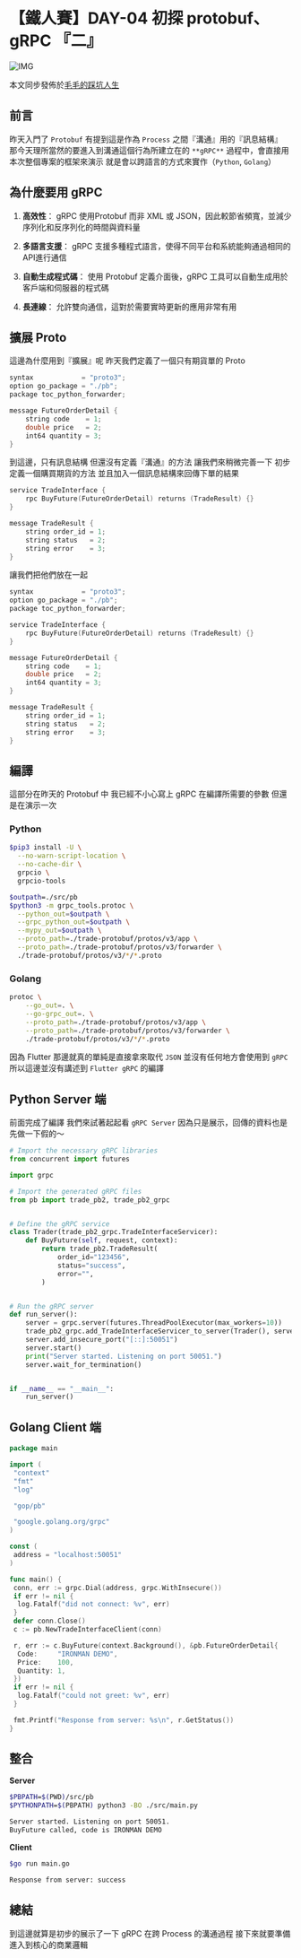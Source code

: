 # 【鐵人賽】DAY-04 初探 protobuf、gRPC 『二』

![IMG](https://tocandraw.com/wp-content/uploads/2023/09/【鐵人賽】DAY-02-從架構圖開始-07.png)

本文同步發佈於[毛毛的踩坑人生](https://tocandraw.com/2023-ironman/797/)

## 前言

昨天入門了 `Protobuf`
有提到這是作為 `Process` 之間『溝通』用的『訊息結構』
那今天理所當然的要進入到溝通這個行為所建立在的 `**gRPC**`
過程中，會直接用本次整個專案的框架來演示
就是會以跨語言的方式來實作（`Python`, `Golang`）

## 為什麼要用 gRPC

1. **高效性**： gRPC 使用Protobuf 而非 XML 或 JSON，因此較節省頻寬，並減少序列化和反序列化的時間與資料量

3. **多語言支援**： gRPC 支援多種程式語言，使得不同平台和系統能夠通過相同的API進行通信

5. **自動生成程式碼**： 使用 Protobuf 定義介面後，gRPC 工具可以自動生成用於客戶端和伺服器的程式碼

7. **長連線**： 允許雙向通信，這對於需要實時更新的應用非常有用

## 擴展 Proto

這邊為什麼用到『擴展』呢
昨天我們定義了一個只有期貨單的 Proto

```c
syntax            = "proto3";
option go_package = "./pb";
package toc_python_forwarder;

message FutureOrderDetail {
    string code    = 1;
    double price   = 2;
    int64 quantity = 3;
}
```

到這邊，只有訊息結構
但還沒有定義『溝通』的方法
讓我們來稍微完善一下
初步定義一個購買期貨的方法
並且加入一個訊息結構來回傳下單的結果

```c
service TradeInterface {
    rpc BuyFuture(FutureOrderDetail) returns (TradeResult) {}
}

message TradeResult {
    string order_id = 1;
    string status   = 2;
    string error    = 3;
}
```

讓我們把他們放在一起

```c
syntax            = "proto3";
option go_package = "./pb";
package toc_python_forwarder;

service TradeInterface {
    rpc BuyFuture(FutureOrderDetail) returns (TradeResult) {}
}

message FutureOrderDetail {
    string code    = 1;
    double price   = 2;
    int64 quantity = 3;
}

message TradeResult {
    string order_id = 1;
    string status   = 2;
    string error    = 3;
}
```

## 編譯

這部分在昨天的 Protobuf 中
我已經不小心寫上 gRPC 在編譯所需要的參數
但還是在演示一次

### Python

```bash
$pip3 install -U \
  --no-warn-script-location \
  --no-cache-dir \
  grpcio \
  grpcio-tools

$outpath=./src/pb
$python3 -m grpc_tools.protoc \
  --python_out=$outpath \
  --grpc_python_out=$outpath \
  --mypy_out=$outpath \
  --proto_path=./trade-protobuf/protos/v3/app \
  --proto_path=./trade-protobuf/protos/v3/forwarder \
  ./trade-protobuf/protos/v3/*/*.proto
```

### Golang

```bash
protoc \
    --go_out=. \
    --go-grpc_out=. \
    --proto_path=./trade-protobuf/protos/v3/app \
    --proto_path=./trade-protobuf/protos/v3/forwarder \
    ./trade-protobuf/protos/v3/*/*.proto
```

因為 Flutter 那邊就真的單純是直接拿來取代 `JSON`
並沒有任何地方會使用到 `gRPC`
所以這邊並沒有講述到 `Flutter gRPC` 的編譯

## Python Server 端

前面完成了編譯
我們來試著起起看 `gRPC Server`
因為只是展示，回傳的資料也是先做一下假的～

```python
# Import the necessary gRPC libraries
from concurrent import futures

import grpc

# Import the generated gRPC files
from pb import trade_pb2, trade_pb2_grpc


# Define the gRPC service
class Trader(trade_pb2_grpc.TradeInterfaceServicer):
    def BuyFuture(self, request, context):
        return trade_pb2.TradeResult(
            order_id="123456",
            status="success",
            error="",
        )


# Run the gRPC server
def run_server():
    server = grpc.server(futures.ThreadPoolExecutor(max_workers=10))
    trade_pb2_grpc.add_TradeInterfaceServicer_to_server(Trader(), server)
    server.add_insecure_port("[::]:50051")
    server.start()
    print("Server started. Listening on port 50051.")
    server.wait_for_termination()


if __name__ == "__main__":
    run_server()
```

## Golang Client 端

```go
package main

import (
 "context"
 "fmt"
 "log"

 "gop/pb"

 "google.golang.org/grpc"
)

const (
 address = "localhost:50051"
)

func main() {
 conn, err := grpc.Dial(address, grpc.WithInsecure())
 if err != nil {
  log.Fatalf("did not connect: %v", err)
 }
 defer conn.Close()
 c := pb.NewTradeInterfaceClient(conn)

 r, err := c.BuyFuture(context.Background(), &pb.FutureOrderDetail{
  Code:     "IRONMAN DEMO",
  Price:    100,
  Quantity: 1,
 })
 if err != nil {
  log.Fatalf("could not greet: %v", err)
 }

 fmt.Printf("Response from server: %s\n", r.GetStatus())
}
```

## 整合

**Server**

```bash
$PBPATH=$(PWD)/src/pb
$PYTHONPATH=$(PBPATH) python3 -BO ./src/main.py

Server started. Listening on port 50051.
BuyFuture called, code is IRONMAN DEMO
```

**Client**

```bash
$go run main.go

Response from server: success
```

## 總結

到這邊就算是初步的展示了一下 gRPC 在跨 Process 的溝通過程
接下來就要準備進入到核心的商業邏輯
